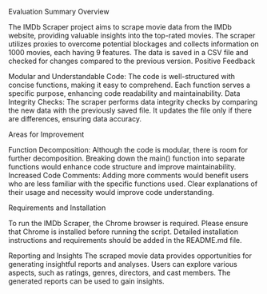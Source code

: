 Evaluation Summary
Overview

The IMDb Scraper project aims to scrape movie data from the IMDb website, providing valuable insights into the top-rated movies. The scraper utilizes proxies to overcome potential blockages and collects information on 1000 movies, each having 9 features. The data is saved in a CSV file and checked for changes compared to the previous version.
Positive Feedback

Modular and Understandable Code: The code is well-structured with concise functions, making it easy to comprehend. Each function serves a specific purpose, enhancing code readability and maintainability.
Data Integrity Checks: The scraper performs data integrity checks by comparing the new data with the previously saved file. It updates the file only if there are differences, ensuring data accuracy.

Areas for Improvement

Function Decomposition: Although the code is modular, there is room for further decomposition. Breaking down the main() function into separate functions would enhance code structure and improve maintainability.
Increased Code Comments: Adding more comments would benefit users who are less familiar with the specific functions used. Clear explanations of their usage and necessity would improve code understanding.

Requirements and Installation

To run the IMDb Scraper, the Chrome browser is required. Please ensure that Chrome is installed before running the script. Detailed installation instructions and requirements should be added in the README.md file.

Reporting and Insights
The scraped movie data provides opportunities for generating insightful reports and analyses. Users can explore various aspects, such as ratings, genres, directors, and cast members. The generated reports can be used to gain insights.
